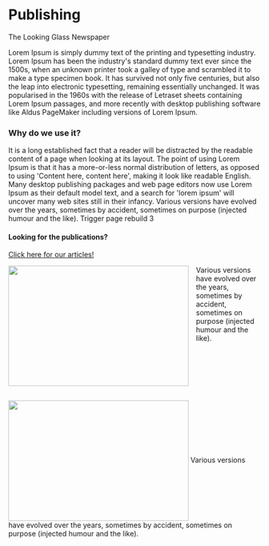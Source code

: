<div id="title">
  <h1>Publishing</h1>
  <p>The Looking Glass Newspaper</p>
</div>
Lorem Ipsum is simply dummy text of the printing and typesetting industry. Lorem Ipsum has been the industry's standard dummy text ever since the 1500s, when an unknown printer took a galley of type and scrambled it to make a type specimen book. It has survived not only five centuries, but also the leap into electronic typesetting, remaining essentially unchanged. It was popularised in the 1960s with the release of Letraset sheets containing Lorem Ipsum passages, and more recently with desktop publishing software like Aldus PageMaker including versions of Lorem Ipsum.

### Why do we use it?
It is a long established fact that a reader will be distracted by the readable content of a page when looking at its layout. The point of using Lorem Ipsum is that it has a more-or-less normal distribution of letters, as opposed to using 'Content here, content here', making it look like readable English. Many desktop publishing packages and web page editors now use Lorem Ipsum as their default model text, and a search for 'lorem ipsum' will uncover many web sites still in their infancy. Various versions have evolved over the years, sometimes by accident, sometimes on purpose (injected humour and the like). Trigger page rebuild 3

#### Looking for the publications?
[Click here for our articles!](https://halcyonassembly.wordpress.com/)

<p><img style="float: left; margin: 0px 15px 15px 0px;" src="https://i.imgur.com/LqXyhDL.jpg" width="360" height="240" />Various versions have evolved over the years, sometimes by accident, sometimes on purpose (injected humour and the like).<br style="clear: both;" /></p>

<div>
  <img style="vertical-align:middle" src="https://i.imgur.com/LqXyhDL.jpg" width="360" height="240" />
  <span style="">Various versions have evolved over the years, sometimes by accident, sometimes on purpose (injected humour and the like).</span>
</div>
